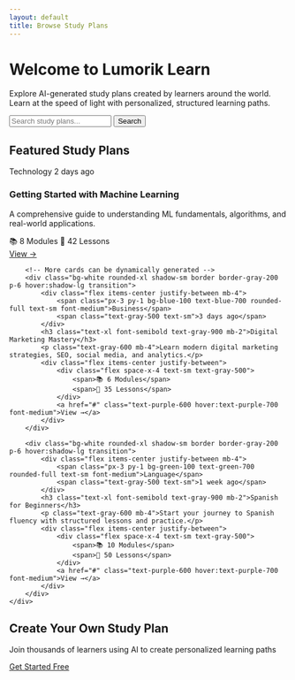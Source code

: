 ```yaml
---
layout: default
title: Browse Study Plans
---
```


<div class="text-center mb-12">
    <h1 class="text-4xl md:text-5xl font-bold text-gray-900 mb-4">
        Welcome to <span class="bg-gradient-to-r from-purple-600 to-pink-600 bg-clip-text text-transparent">Lumorik Learn</span>
    </h1>
    <p class="text-xl text-gray-600 max-w-2xl mx-auto">
        Explore AI-generated study plans created by learners around the world. Learn at the speed of light with personalized, structured learning paths.
    </p>
</div>

<!-- Search Bar -->
<div class="max-w-2xl mx-auto mb-12">
    <div class="relative">
        <input type="text" placeholder="Search study plans..." class="w-full px-6 py-4 border border-gray-300 rounded-xl focus:outline-none focus:border-purple-500 focus:ring-2 focus:ring-purple-200 transition">
        <button class="absolute right-2 top-2 px-6 py-2 bg-gradient-to-r from-purple-600 to-pink-600 text-white rounded-lg hover:shadow-lg transition">
            Search
        </button>
    </div>
</div>

<!-- Featured Plans Grid -->
<div class="mb-12">
    <h2 class="text-2xl font-bold text-gray-900 mb-6">Featured Study Plans</h2>
    <div class="grid md:grid-cols-2 lg:grid-cols-3 gap-6">
        <!-- Plan Card Template -->
        <div class="bg-white rounded-xl shadow-sm border border-gray-200 p-6 hover:shadow-lg transition">
            <div class="flex items-center justify-between mb-4">
                <span class="px-3 py-1 bg-purple-100 text-purple-700 rounded-full text-sm font-medium">Technology</span>
                <span class="text-gray-500 text-sm">2 days ago</span>
            </div>
            <h3 class="text-xl font-semibold text-gray-900 mb-2">Getting Started with Machine Learning</h3>
            <p class="text-gray-600 mb-4">A comprehensive guide to understanding ML fundamentals, algorithms, and real-world applications.</p>
            <div class="flex items-center justify-between">
                <div class="flex space-x-4 text-sm text-gray-500">
                    <span>📚 8 Modules</span>
                    <span>📖 42 Lessons</span>
                </div>
                <a href="#" class="text-purple-600 hover:text-purple-700 font-medium">View →</a>
            </div>
        </div>

        <!-- More cards can be dynamically generated -->
        <div class="bg-white rounded-xl shadow-sm border border-gray-200 p-6 hover:shadow-lg transition">
            <div class="flex items-center justify-between mb-4">
                <span class="px-3 py-1 bg-blue-100 text-blue-700 rounded-full text-sm font-medium">Business</span>
                <span class="text-gray-500 text-sm">3 days ago</span>
            </div>
            <h3 class="text-xl font-semibold text-gray-900 mb-2">Digital Marketing Mastery</h3>
            <p class="text-gray-600 mb-4">Learn modern digital marketing strategies, SEO, social media, and analytics.</p>
            <div class="flex items-center justify-between">
                <div class="flex space-x-4 text-sm text-gray-500">
                    <span>📚 6 Modules</span>
                    <span>📖 35 Lessons</span>
                </div>
                <a href="#" class="text-purple-600 hover:text-purple-700 font-medium">View →</a>
            </div>
        </div>

        <div class="bg-white rounded-xl shadow-sm border border-gray-200 p-6 hover:shadow-lg transition">
            <div class="flex items-center justify-between mb-4">
                <span class="px-3 py-1 bg-green-100 text-green-700 rounded-full text-sm font-medium">Language</span>
                <span class="text-gray-500 text-sm">1 week ago</span>
            </div>
            <h3 class="text-xl font-semibold text-gray-900 mb-2">Spanish for Beginners</h3>
            <p class="text-gray-600 mb-4">Start your journey to Spanish fluency with structured lessons and practice.</p>
            <div class="flex items-center justify-between">
                <div class="flex space-x-4 text-sm text-gray-500">
                    <span>📚 10 Modules</span>
                    <span>📖 50 Lessons</span>
                </div>
                <a href="#" class="text-purple-600 hover:text-purple-700 font-medium">View →</a>
            </div>
        </div>
    </div>
</div>

<!-- CTA Section -->
<div class="bg-gradient-to-r from-purple-600 to-pink-600 rounded-2xl p-12 text-center text-white">
    <h2 class="text-3xl font-bold mb-4">Create Your Own Study Plan</h2>
    <p class="text-xl mb-8 opacity-90">Join thousands of learners using AI to create personalized learning paths</p>
    <a href="https://ai.tutor.lumorik.com" class="inline-block px-8 py-4 bg-white text-purple-600 rounded-xl font-semibold hover:shadow-xl transition">
        Get Started Free
    </a>
</div>